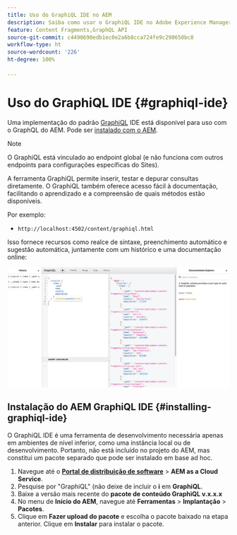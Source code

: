 ```yaml
---
title: Uso do GraphiQL IDE no AEM
description: Saiba como usar o GraphiQL IDE no Adobe Experience Manager.
feature: Content Fragments,GraphQL API
source-git-commit: c4490690edb1ec0e2a6b8cca724fe9c290650bc8
workflow-type: ht
source-wordcount: '226'
ht-degree: 100%

---
```



# Uso do GraphiQL IDE {#graphiql-ide}

Uma implementação do padrão [GraphiQL](https://graphql.org/learn/serving-over-http/#graphiql) IDE está disponível para uso com o GraphQL do AEM. Pode ser [instalado com o AEM](#installing-graphiql-ide).

>[!NOTE]
>
>O GraphiQL está vinculado ao endpoint global (e não funciona com outros endpoints para configurações específicas do Sites).

A ferramenta GraphiQL permite inserir, testar e depurar consultas diretamente. O GraphiQL também oferece acesso fácil à documentação, facilitando o aprendizado e a compreensão de quais métodos estão disponíveis.

Por exemplo:

* `http://localhost:4502/content/graphiql.html`

Isso fornece recursos como realce de sintaxe, preenchimento automático e sugestão automática, juntamente com um histórico e uma documentação online:

![Interface GraphiQL](assets/cfm-graphiql-interface.png "Interface GraphiQL")

## Instalação do AEM GraphiQL IDE {#installing-graphiql-ide}

O GraphiQL IDE é uma ferramenta de desenvolvimento necessária apenas em ambientes de nível inferior, como uma instância local ou de desenvolvimento. Portanto, não está incluído no projeto do AEM, mas constitui um pacote separado que pode ser instalado em base ad hoc.

1. Navegue até o **[Portal de distribuição de software](https://experience.adobe.com/#/downloads/content/software-distribution/en/aemcloud.html)** > **AEM as a Cloud Service**.
1. Pesquise por &quot;GraphiQL&quot; (não deixe de incluir o **i** em **GraphiQL**.
1. Baixe a versão mais recente do **pacote de conteúdo GraphiQL v.x.x.x**
1. No menu de **Início do AEM**, navegue até **Ferramentas** > **Implantação** > **Pacotes**.
1. Clique em **Fazer upload do pacote** e escolha o pacote baixado na etapa anterior. Clique em **Instalar** para instalar o pacote.


